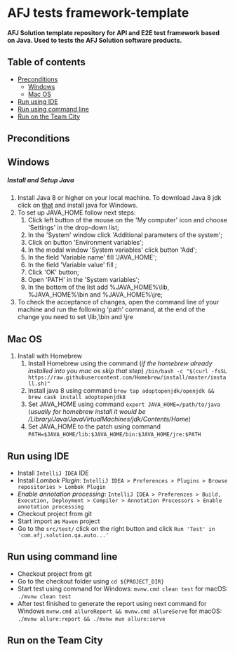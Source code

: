 # AFJ tests framework-template
#### AFJ Solution template repository for API and E2E test framework based on Java. Used to tests the AFJ Solution software products. 

## Table of contents
  * [Preconditions](#preconditions)
    * [Windows](#windows)
    * [Mac OS](#macos)
  * [Run using IDE](#idea)
  * [Run using command line](#command-line)
  * [Run on the Team City](#team-city)

## Preconditions
## Windows
##### Install and Setup Java
1. Install Java 8 or higher on your local machine. To download Java 8 jdk click on [that](https://java.com/ru/download/) and install java for Windows.
1. To set up JAVA_HOME follow next steps:
    1. Click left button of the mouse on the 'My computer' icon and choose 'Settings' in the drop-down list;
    1. In the 'System' window click 'Additional parameters of the system';
    1. Click on button 'Environment variables';
    1. In the modal window 'System variables' click button 'Add';
    1. In the field 'Variable name' fill 'JAVA_HOME';
    1. In the field 'Variable value' fill <path to jdk>;
    1. Click 'OK' button;
    1. Open 'PATH' in the 'System variables';
    1. In the bottom of the list add %JAVA_HOME%\lib, %JAVA_HOME%\bin and %JAVA_HOME%\jre;
1. To check the acceptance of changes, open the command line of your machine and run the following 'path' command, at the end of the change you need to set <path to jdk>\lib,<path to jdk>\bin and <path to jdk>\jre
## Mac OS
1. Install with Homebrew
    1. Install Homebrew using the command (*if the homebrew already installed into you mac os skip that step*) ``/bin/bash -c "$(curl -fsSL https://raw.githubusercontent.com/Homebrew/install/master/install.sh)"``
    1. Install java 8 using command `brew tap adoptopenjdk/openjdk && brew cask install adoptopenjdk8`
    1. Set JAVA_HOME using command `export JAVA_HOME=/path/to/java` (*usually for homebrew install it would be /Library/Java/JavaVirtualMachines/jdk/Contents/Home*)
    1. Set JAVA_HOME to the patch using command `PATH=$JAVA_HOME/lib:$JAVA_HOME/bin:$JAVA_HOME/jre:$PATH`
    
## Run using IDE
* Install `IntelliJ IDEA` IDE
* Install _Lombok Plugin_: `IntelliJ IDEA > Preferences > Plugins > Browse repositories > Lombok Plugin`
* _Enable annotation processing_: `IntelliJ IDEA > Preferences > Build, Execution, Deployment > Compiler > Annotation Processors > Enable annotation processing`
* Checkout project from git
* Start import as `Maven` project
 * Go to the `src/test/` click on the right button and click ``Run 'Test' in 'com.afj.solution.qa.auto...'``
 
 ## Run using command line
 * Checkout project from git
 * Go to the checkout folder using ``cd ${PROJECT_DIR}``
 * Start test using command for Windows: ``mvnw.cmd clean test`` for macOS: ``./mvnw clean test``
 * After test finished to generate the report using next command for Windows ``mvnw.cmd allureReport && mvnw.cmd allureServe`` 
 for macOS: ``./mvnw allure:report && ./mvnw mvn allure:serve``  
 
 ## Run on the Team City

